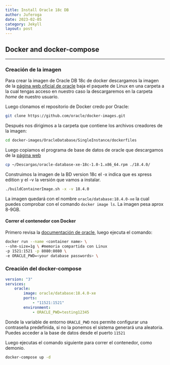 ```yaml
---
title: Install Oracle 18c DB
author: Juferoga
date: 2023-02-05
category: Jekyll
layout: post
---
```


## Docker and docker-compose
---

### Creación de la imagen
Para crear la imagen de Oracle DB 18c de docker descargamos la imagen de la [página web oficial de oracle][1] baja el paquete de Linux en una carpeta a la cual tengas acceso en nuestro caso la descargaremos en la carpeta *home* de nuestro usuario.

Luego clonamos el repositorio de Docker credo por Oracle:
```bash
git clone https://github.com/oracle/docker-images.git
```
Después nos dirigimos a la carpeta que contiene los archivos creadores de la imagen:
``` bash
cd docker-images/OracleDatabase/SingleInstance/dockerfiles
```
Luego copiamos el programa de base de datos de oracle que descargamos de la [página web][1]
``` bash
cp ~/Descargas/oracle-database-xe-18c-1.0-1.x86_64.rpm ./18.4.0/
```
Construimos la imagen de la BD version 18c el -x indica que es xpress edition y el -v la versión que vamos a instalar.
``` bash
./buildContainerImage.sh -x -v 18.4.0
```
La imagen quedará con el nombre ```oracle/database:18.4.0-xe``` la cual puedes comprobar con el comando ```docker image ls```. La imagen pesa aprox 8-9GB.

#### Correr el contenedor con Docker

Primero revisa la [documentación de oracle][2], luego ejecuta el comando:
```bash
docker run --name <container name> \
--shm-size=1g \ #memoria compartida con Linux
-p 1521:1521 -p 8080:8080 \
-e ORACLE_PWD=<your database passwords> \
```

### Creación del docker-compose

```yml
version: "3"
services:
    oracle:
        image: oracle/database:18.4.0-xe
        ports:
            - "11521:1521"
        environment:
            - ORACLE_PWD=testing12345
```

Donde la variable de entorno ```ORACLE_PWD``` nos permite configurar una contraseña predefinida, si no la ponemos el sistema generará una aleatoria. Puedes acceder a la base de datos desde el puerto ```11521```

Luego ejecutas el comando siguiente para correr el contenedor, como demonio.
```bash
docker-compose up -d 
```

[1]:https://www.oracle.com/database/technologies/xe18c-downloads.html
[2]:https://github.com/oracle/docker-images/tree/main/OracleDatabase/SingleInstance